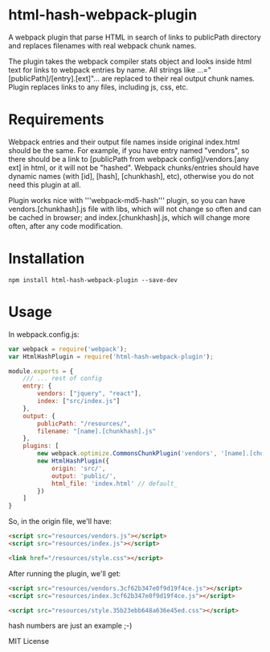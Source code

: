 html-hash-webpack-plugin
========================

A webpack plugin that parse HTML in search of links to publicPath directory and replaces filenames with real webpack chunk names.


The plugin takes the webpack compiler stats object and looks inside html text for links to webpack entries by name. All strings like ...="[publicPath]/[entry].[ext]"...
are replaced to their real output chunk names. Plugin replaces links to any files, including js, css, etc.

# Requirements

Webpack entries and their output file names inside original index.html should be the same. For example, if you have entry named "vendors",
so there should be a link to [publicPath from webpack config]/vendors.[any ext] in html, or it will not be "hashed".
Webpack chunks/entries should have dynamic names (with [id], [hash], [chunkhash], etc), otherwise you do not need this plugin at all.

Plugin works nice with '''webpack-md5-hash''' plugin, so you can have vendors.[chunkhash].js file with libs,
which will not change so often and can be cached in browser; and index.[chunkhash].js, which will change more often, after any code modification.

# Installation

```
npm install html-hash-webpack-plugin --save-dev
```

# Usage
In webpack.config.js:
```javascript
var webpack = require('webpack');
var HtmlHashPlugin = require('html-hash-webpack-plugin');

module.exports = {
    /// ... rest of config
    entry: {
        vendors: ["jquery", "react"],
        index: ["src/index.js"]
    },
    output: {
        publicPath: "/resources/",
        filename: "[name].[chunkhash].js"
    },
    plugins: [
        new webpack.optimize.CommonsChunkPlugin('vendors', '[name].[chunkhash].js'),
        new HtmlHashPlugin({
            origin: 'src/',
            output: 'public/',
            html_file: 'index.html' // default_
        })
    ]
}

```

So, in the origin file, we'll have:

```html
<script src="resources/vendors.js"></script>
<script src="resources/index.js"></script>

<link href="/resources/style.css"></script>
```

After running the plugin, we'll get:

```html
<script src="resources/vendors.3cf62b347e0f9d19f4ce.js"></script>
<script src="resources/index.3cf62b347e0f9d19f4ce.js"></script>

<script src="resources/style.35b23ebb648a636e45ed.css"></script>
```

hash numbers are just an example ;-)


MIT License

